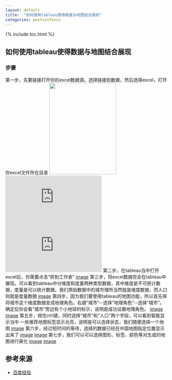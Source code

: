 ```yaml
---
layout: default
title:  "如何使用tableau使得数据与地图结合展现"
categories: postsinfovis
---
```


{% include toc.html %}


## 如何使用tableau使得数据与地图结合展现
### 步骤

第一步，先要链接打开你的excel数据源。选择链接到数据，然后选择excel，打开你excel文件所在目录
<img src="f603918fa0ec08faeb1655875aee3d6d55fbdaf8.jpg" width="208" height="284">
![image](http://jingyan.baidu.com/album/574c52193213e56c8d9dc1c4.html?picindex=2)
![image](http://jingyan.baidu.com/album/574c52193213e56c8d9dc1c4.html?picindex=3)
第二步，在tableau当中打开excel后，你需要点击“转到工作表”
[image](http://jingyan.baidu.com/album/574c52193213e56c8d9dc1c4.html?picindex=4)
第三步，将excel数据完全在tableau中展现。可以看到tableau中分维度和度量两种类型数据，其中维度是不可统计数据，度量是可以统计数据。我们原始数据中的城市理所当然就是维度数据，而人口则就是度量数据
[image](http://jingyan.baidu.com/album/574c52193213e56c8d9dc1c4.html?picindex=5)
第四步，因为我们要使用tableau的地图功能，所以首先得将城市这个维度数据变成地理角色。右键“城市”--选择“地理角色”--选择“城市”。确定后你会看“城市”旁边有个小地球的标示，说明是成功设置地理角色。
[image](http://jingyan.baidu.com/album/574c52193213e56c8d9dc1c4.html?picindex=6)
[image](http://jingyan.baidu.com/album/574c52193213e56c8d9dc1c4.html?picindex=7)
第五步，按住ctrl键，同时选择“城市”和“人口”两个字段，可以看到智能显示当中 一些推荐地图标签显示光亮，说明是可以选择状态，我们随便选择一个地图
[image](http://jingyan.baidu.com/album/574c52193213e56c8d9dc1c4.html?picindex=8)
第六步，经过短时间的等待，选择的数据已经在中国地图指定位置显示出来了
[image](http://jingyan.baidu.com/album/574c52193213e56c8d9dc1c4.html?picindex=9)
[image](http://jingyan.baidu.com/album/574c52193213e56c8d9dc1c4.html?picindex=10)
第七步，我们可以可以选择图形、标签、颜色等对生成的地图进行美化
[image](http://jingyan.baidu.com/album/574c52193213e56c8d9dc1c4.html?picindex=11)
[image](http://jingyan.baidu.com/album/574c52193213e56c8d9dc1c4.html?picindex=12)

## 参考来源
 * [百度经验](https://jingyan.baidu.com/article/574c52193213e56c8d9dc1c4.html)


